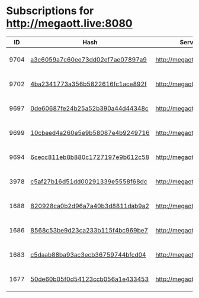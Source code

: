 # Subscriptions for http://megaott.live:8080

| ID | Hash | Server | Username | Created | Expires |
|---|---|---|---|---|---|
| 9704 | [a3c6059a7c60ee73dd02ef7ae07897a9](https://bio.odjezdy.online/iptv/?data=a3c6059a7c60ee73dd02ef7ae07897a9) | http://megaott.live:8080 | 5456465 | 2025-03-02 22:55:11 | None |
| 9702 | [4ba2341773a356b5822616fc1ace892f](https://bio.odjezdy.online/iptv/?data=4ba2341773a356b5822616fc1ace892f) | http://megaott.live:8080 | kppQC5862GD7 | 2025-03-02 22:55:11 | None |
| 9697 | [0de60687fe24b25a52b390a44d44348c](https://bio.odjezdy.online/iptv/?data=0de60687fe24b25a52b390a44d44348c) | http://megaott.live:8080 | Ahmad100conx | 2025-03-02 22:55:10 | None |
| 9699 | [10cbeed4a260e5e9b58087e4b9249716](https://bio.odjezdy.online/iptv/?data=10cbeed4a260e5e9b58087e4b9249716) | http://megaott.live:8080 | Rehan10conx | 2025-03-02 22:55:10 | 1742917440 |
| 9694 | [6cecc811eb8b880c1727197e9b612c58](https://bio.odjezdy.online/iptv/?data=6cecc811eb8b880c1727197e9b612c58) | http://megaott.live:8080 | anwerr5 | 2025-03-02 22:55:05 | 1742752045 |
| 3978 | [c5af27b16d51dd00291339e5558f68dc](https://bio.odjezdy.online/iptv/?data=c5af27b16d51dd00291339e5558f68dc) | http://megaott.live:8080 | ZnzP8fTvHTEC | 2025-03-02 21:55:27 | None |
| 1688 | [820928ca0b2d96a7a40b3d8811dab9a2](https://bio.odjezdy.online/iptv/?data=820928ca0b2d96a7a40b3d8811dab9a2) | http://megaott.live:8080 | JRQ75txrkeyd | 2025-03-02 21:31:09 | None |
| 1686 | [8568c53be9d23ca233b115f4bc969be7](https://bio.odjezdy.online/iptv/?data=8568c53be9d23ca233b115f4bc969be7) | http://megaott.live:8080 | 8mXYEdukJm4y | 2025-03-02 21:31:04 | None |
| 1683 | [c5daab88ba93ac3ecb36759744bfcd04](https://bio.odjezdy.online/iptv/?data=c5daab88ba93ac3ecb36759744bfcd04) | http://megaott.live:8080 | gJGhqFvycXv8 | 2025-03-02 21:31:04 | None |
| 1677 | [50de60b05f0d54123ccb056a1e433453](https://bio.odjezdy.online/iptv/?data=50de60b05f0d54123ccb056a1e433453) | http://megaott.live:8080 | sEkTg8SjjaPe | 2025-03-02 21:31:03 | None |

